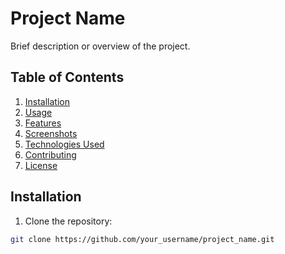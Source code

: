 # Project Name

Brief description or overview of the project.

## Table of Contents

1. [Installation](#installation)
2. [Usage](#usage)
3. [Features](#features)
4. [Screenshots](#screenshots)
5. [Technologies Used](#technologies-used)
6. [Contributing](#contributing)
7. [License](#license)

## Installation

1. Clone the repository:

```bash
git clone https://github.com/your_username/project_name.git
